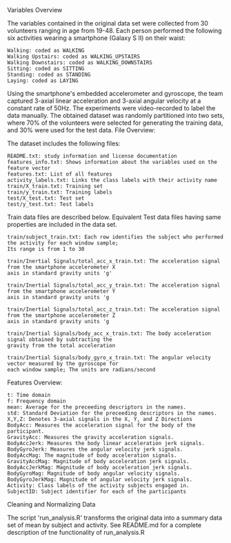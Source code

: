 Variables Overview

The variables contained in the original data set were collected from 30 volunteers ranging in age from 19-48. Each person performed the following six activities wearing a smartphone (Galaxy S II) on their waist:

    Walking: coded as WALKING
    Walking Upstairs: coded as WALKING_UPSTAIRS
    Walking Downstairs: coded as WALKING_DOWNSTAIRS
    Sitting: coded as SITTING
    Standing: coded as STANDING
    Laying: coded as LAYING

Using the smartphone's embedded accelerometer and gyroscope, the team captured 3-axial linear acceleration and 3-axial angular velocity at a constant rate of 50Hz. The experiments were video-recorded to label the data manually. The obtained dataset was randomly partitioned into two sets, where 70% of the volunteers were selected for generating the training data, and 30% were used for the test data.
File Overview:

The dataset includes the following files:

    README.txt: study information and license documentation
    features_info.txt: Shows information about the variables used on the feature vector
    features.txt: List of all features
    activity_labels.txt: Links the class labels with their activity name
    train/X_train.txt: Training set
    train/y_train.txt: Training labels
    test/X_test.txt: Test set
    test/y_test.txt: Test labels

Train data files are described below. Equivalent Test data files having same properties are included in the data set.

    train/subject_train.txt: Each row identifies the subject who performed the activity for each window sample;
    Its range is from 1 to 30
    
    train/Inertial Signals/total_acc_x_train.txt: The acceleration signal from the smartphone accelerometer X 
    axis in standard gravity units 'g'
    
    train/Inertial Signals/total_acc_y_train.txt: The acceleration signal from the smartphone accelerometer Y 
    axis in standard gravity units 'g
    
    train/Inertial Signals/total_acc_z_train.txt: The acceleration signal from the smartphone accelerometer Z 
    axis in standard gravity units 'g
    
    train/Inertial Signals/body_acc_x_train.txt: The body acceleration signal obtained by subtracting the 
    gravity from the total acceleration
    
    train/Inertial Signals/body_gyro_x_train.txt: The angular velocity vector measured by the gyroscope for 
    each window sample; The units are radians/second

Features Overview:

    t: Time domain
    f: Frequency domain
    mean: Average for the preceeding descriptors in the names.
    std: Standard Deviation for the preceeding descriptors in the names.
    X,Y,Z: Denotes 3-axial signals in the X, Y, and Z Directions
    BodyAcc: Measures the acceleration signal for the body of the participant.
    GravityAcc: Measures the gravity acceleration signals.
    BodyAccJerk: Measures the body linear acceleration jerk signals.
    BodyGyroJerk: Measures the angular velocity jerk signals.
    BodyAccMag: The magnitude of body acceleration signals.
    GravityAccMag: Magnitude of body acceleration jerk signals.
    BodyAccJerkMag: Magnitude of body acceleration jerk signals.
    BodyGyroMag: Magnitude of body angular velocity signals.
    BodyGyroJerkMag: Magnitude of angular velocity jerk signals.
    Activity: Class labels of the activity subjects engaged in.
    SubjectID: Subject identifier for each of the participants



Cleaning and Normalizing Data

The script 'run_analysis.R' transforms the original data into a summary data set of mean by subject and activity.
See README.md for a complete description of tne functionality of run_analysis.R

